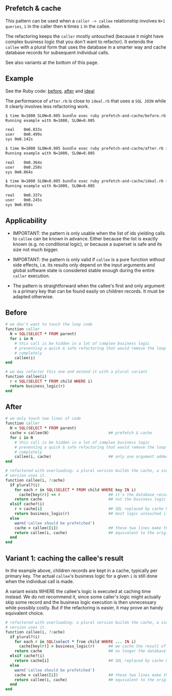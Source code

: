 ## Prefetch & cache

This pattern can be used when a `caller -> callee` relationship involves
`N+1 queries`, `1` in the caller then `N` times `1` in the callee.

The refactoring keeps the `caller` mostly untouched (because it might have
complex business logic that you don't want to refactor). It extends the `callee`
with a plural form that uses the database in a smarter way and cache database
records for subsequent individual calls.

See also variants at the bottom of this page.

## Example

See the Ruby code: [before](./before.rb), [after](./after.rb) and [ideal](./ideal.rb)

The performance of `after.rb` is close to `ideal.rb` that uses a `SQL JOIN` while it
clearly involves less refactoring work.

```sh
$ time N=1000 SLOW=0.005 bundle exec ruby prefetch-and-cache/before.rb > /dev/null
Running example with N=1000, SLOW=0.005

real	0m6.833s
user	0m0.499s
sys	0m0.142s

$ time N=1000 SLOW=0.005 bundle exec ruby prefetch-and-cache/after.rb > /dev/null
Running example with N=1000, SLOW=0.005

real	0m0.364s
user	0m0.250s
sys	0m0.064s

$ time N=1000 SLOW=0.005 bundle exec ruby prefetch-and-cache/ideal.rb > /dev/null
Running example with N=1000, SLOW=0.005

real	0m0.337s
user	0m0.245s
sys	0m0.058s
```

## Applicability

* IMPORTANT: the pattern is only usable when the list of ids yielding calls to
  `callee` can be known in advance. Either because the list is exactly known
  (e.g. no conditional logic), or because a superset is safe and its size not
  much bigger.

* IMPORTANT: the pattern is only valid if `callee` is a pure function without
  side effects, i.e. its results only depend on the input arguments and global
  software state is considered stable enough during the entire `caller`
  execution.

* The pattern is straightforward when the callee's first and only argument is a
  primary key that can be found easily on children records. It must be adapted
  otherwise.

## Before

```ruby
# we don't want to touch the loop code
function caller
  N = SQL(SELECT * FROM parent)
  for i in N
    # this call is be hidden in a lot of complex business logic
    # preventing a quick & safe refactoring that would remove the loop
    # completely
    callee(i)
end

# we may refactor this one and extend it with a plural variant
function callee(i)
  r = SQL(SELECT * FROM child WHERE i)
  return business_logic(r)
end
```

## After

```ruby
# we only touch two lines of code
function caller
  N = SQL(SELECT * FROM parent)
  cache = callee(N)                          ## prefetch & cache
  for i in N
    # this call is be hidden in a lot of complex business logic
    # preventing a quick & safe refactoring that would remove the loop
    # completely
    callee(i, cache)                         ## only one argument added
end

# refactored with overloading: a plural version builds the cache, a singular
# version uses it.
function callee(i, ?cache)
  if plural?(i)
    for each r in SQL(SELECT * FROM child WHERE key IN i)
      cache[key(r)] << r                     ## it's the database records that we cache
    return cache                             ## not the business logic itself
  elsif cache?(i)
    r = cache[i]                             ## SQL replaced by cache hit
    return business_logic(r)                 ## most logic untouched if possible
  else
    warn('callee should be prefetched')
    cache = callee([i])                      ## these two lines make the callee
    return callee(i, cache)                  ## equivalent to the original program
  end
end
```

## Variant 1: caching the callee's result

In the example above, children records are kept in a cache, typically per primary
key. The actual `callee`'s business logic for a given `i` is still done when the
individual call is made.

A variant exists WHERE the callee's logic is executed at caching time instead.
We do not recommend it, since some caller's logic might actually skip some
record and the business logic execution is then unnecessary while possibly
costly. But if the refactoring is easier, it may prove an handy equivalent
choice.

```ruby
# refactored with overloading: a plural version builds the cache, a singular
# version uses it.
function callee(i, ?cache)
  if plural?(i)
    for each r in SQL(select * from child WHERE ... IN i)
      cache[key(r)] = business_logic(r)      ## we cache the result of logic instead
    return cache                             ## no longer the database record
  elsif cache?(i)
    return cache[i]                          ## SQL replaced by cache hit
  else
    warn('callee should be prefetched')
    cache = callee([i])                      ## these two lines make the callee
    return callee(i, cache)                  ## equivalent to the original program
  end
end
```
